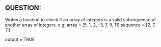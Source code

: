 ## QUESTION:
Writes a function to check if an array of integers is a valid subsequence of another array of integers.
e.g:
array = [5, 1, 2, -3, 7, 9, 11]
sequence = [2, 7, 11]

output = TRUE
